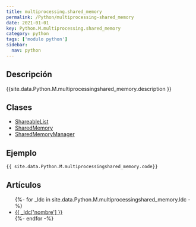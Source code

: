 ```yaml
---
title: multiprocessing.shared_memory
permalink: /Python/multiprocessing-shared_memory
date: 2021-01-01
key: Python.M.multiprocessing.shared_memory
category: python
tags: ['modulo python']
sidebar: 
  nav: python
---
```


## Descripción
{{site.data.Python.M.multiprocessingshared_memory.description }}

## Clases
* [ShareableList](/Python/multiprocessing-shared_memory/ShareableList/)
* [SharedMemory](/Python/multiprocessing-shared_memory/SharedMemory/)
* [SharedMemoryManager](/Python/multiprocessing-shared_memory/SharedMemoryManager/)

## Ejemplo
~~~python
{{ site.data.Python.M.multiprocessingshared_memory.code}}
~~~

## Artículos
<ul>
{%- for _ldc in site.data.Python.M.multiprocessingshared_memory.ldc -%}
   <li>
       <a href="{{_ldc['url'] }}">{{ _ldc['nombre'] }}</a>
   </li>
{%- endfor -%}
</ul>
